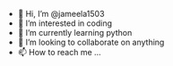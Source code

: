 - 👋 Hi, I’m @jameela1503
- 👀 I’m interested in coding 
- 🌱 I’m currently learning python 
- 💞️ I’m looking to collaborate on anything 
- 📫 How to reach me ...

<!---
jameela1503/jameela1503 is a ✨ special ✨ repository because its `README.md` (this file) appears on your GitHub profile.
You can click the Preview link to take a look at your changes.
--->
